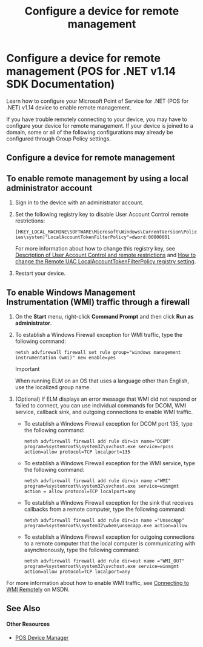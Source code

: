 ﻿---
title: Configure a device for remote management
description: Configure a device for remote management (POS for .NET v1.14 SDK Documentation)
ms.date: 03/03/2014
ms.topic: how-to
ms.custom: pos-restored-from-archive
---

# Configure a device for remote management (POS for .NET v1.14 SDK Documentation)

Learn how to configure your Microsoft Point of Service for .NET (POS for .NET) v1.14 device to enable remote management.

If you have trouble remotely connecting to your device, you may have to configure your device for remote management. If your device is joined to a domain, some or all of the following configurations may already be configured through Group Policy settings.

## Configure a device for remote management

## To enable remote management by using a local administrator account

1. Sign in to the device with an administrator account.

2. Set the following registry key to disable User Account Control remote restrictions:

    `[HKEY_LOCAL_MACHINE\SOFTWARE\Microsoft\Windows\CurrentVersion\Policies\system]"LocalAccountTokenFilterPolicy"=dword:00000001`

    For more information about how to change this registry key, see [Description of User Account Control and remote restrictions](https://go.microsoft.com/fwlink/p/?linkid=259744) and [How to change the Remote UAC LocalAccountTokenFilterPolicy registry setting](https://go.microsoft.com/fwlink/p/?linkid=259760).

3. Restart your device.

## To enable Windows Management Instrumentation (WMI) traffic through a firewall

1. On the **Start** menu, right-click **Command Prompt** and then click **Run as administrator**.

2. To establish a Windows Firewall exception for WMI traffic, type the following command:

    `netsh advfirewall firewall set rule group="windows management instrumentation (wmi)" new enable=yes`

    > [!IMPORTANT]
    > When running ELM on an OS that uses a language other than English, use the localized group name.

3. (Optional) If ELM displays an error message that WMI did not respond or failed to connect, you can use individual commands for DCOM, WMI service, callback sink, and outgoing connections to enable WMI traffic.

      - To establish a Windows Firewall exception for DCOM port 135, type the following command:

          `netsh advfirewall firewall add rule dir=in name="DCOM" program=%systemroot%\system32\svchost.exe service=rpcss action=allow protocol=TCP localport=135`

      - To establish a Windows Firewall exception for the WMI service, type the following command:

          `netsh advfirewall firewall add rule dir=in name ="WMI" program=%systemroot%\system32\svchost.exe service=winmgmt action = allow protocol=TCP localport=any`

      - To establish a Windows Firewall exception for the sink that receives callbacks from a remote computer, type the following command:

          `netsh advfirewall firewall add rule dir=in name ="UnsecApp" program=%systemroot%\system32\wbem\unsecapp.exe action=allow`

      - To establish a Windows Firewall exception for outgoing connections to a remote computer that the local computer is communicating with asynchronously, type the following command:

          `netsh advfirewall firewall add rule dir=out name ="WMI_OUT" program=%systemroot%\system32\svchost.exe service=winmgmt action=allow protocol=TCP localport=any`

For more information about how to enable WMI traffic, see [Connecting to WMI Remotely](https://go.microsoft.com/fwlink/p/?linkid=248462) on MSDN.

## See Also

#### Other Resources

- [POS Device Manager](pos-device-manager.md)
